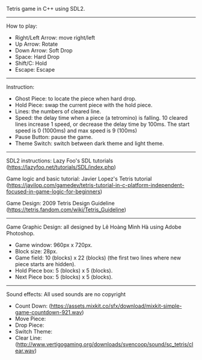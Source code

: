 Tetris game in C++ using SDL2.
_______________________________
How to play:
- Right/Left Arrow: move right/left
- Up Arrow: Rotate
- Down Arrow: Soft Drop
- Space: Hard Drop
- Shift/C: Hold
- Escape: Escape

_______________________________
Instruction:
- Ghost Piece: to locate the piece when hard drop.
- Hold Piece: swap the current piece with the hold piece.
- Lines: the numbers of cleared line.
- Speed: the delay time when a piece (a tetromino) is falling. 10 cleared lines increase 1 speed, or decrease the delay time by 100ms. The start speed is 0 (1000ms) and max speed is 9 (100ms)
- Pause Button: pause the game.
- Theme Switch: switch between dark theme and light theme.
_______________________________
SDL2 instructions: Lazy Foo's SDL tutorials
(https://lazyfoo.net/tutorials/SDL/index.php) 

Game logic and basic tutorial: Javier Lopez's Tetris tutorial
(https://javilop.com/gamedev/tetris-tutorial-in-c-platform-independent-focused-in-game-logic-for-beginners)

Game Design: 2009 Tetris Design Guideline
(https://tetris.fandom.com/wiki/Tetris_Guideline)

_______________________________
Game Graphic Design: all designed by Lê Hoàng Minh Hà using Adobe Photoshop.
- Game window: 960px x 720px.
- Block size: 28px.
- Game field: 10 (blocks) x 22 (blocks) (the first two lines where new piece starts are hidden).
- Hold Piece box: 5 (blocks) x 5 (blocks).
- Next Piece box: 5 (blocks) x 5 (blocks).

_______________________________
Sound effects: All used sounds are no copyright
- Count Down: (https://assets.mixkit.co/sfx/download/mixkit-simple-game-countdown-921.wav)
- Move Piece: 
- Drop Piece: 
- Switch Theme: 
- Clear Line: (http://www.vertigogaming.org/downloads/svencoop/sound/sc_tetris/clear.wav)
